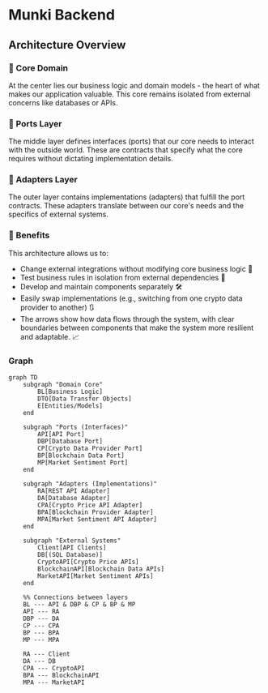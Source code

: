 # Munki Backend

## Architecture Overview

### 🧠 Core Domain
At the center lies our business logic and domain models - the heart of what makes our application valuable. This core remains isolated from external concerns like databases or APIs.

### 🔌 Ports Layer 
The middle layer defines interfaces (ports) that our core needs to interact with the outside world. These are contracts that specify what the core requires without dictating implementation details.

### 🌉 Adapters Layer 
The outer layer contains implementations (adapters) that fulfill the port contracts. These adapters translate between our core's needs and the specifics of external systems.

### 🎯 Benefits 
This architecture allows us to:
- Change external integrations without modifying core business logic 🔄
- Test business rules in isolation from external dependencies 🧪
- Develop and maintain components separately 🛠️
- Easily swap implementations (e.g., switching from one crypto data provider to another) 🔃
- The arrows show how data flows through the system, with clear boundaries between components that make the system more resilient and adaptable. 📈

### Graph

```mermaid
graph TD
    subgraph "Domain Core"
        BL[Business Logic]
        DTO[Data Transfer Objects]
        E[Entities/Models]
    end

    subgraph "Ports (Interfaces)"
        API[API Port]
        DBP[Database Port]
        CP[Crypto Data Provider Port]
        BP[Blockchain Data Port]
        MP[Market Sentiment Port]
    end

    subgraph "Adapters (Implementations)"
        RA[REST API Adapter]
        DA[Database Adapter]
        CPA[Crypto Price API Adapter]
        BPA[Blockchain Provider Adapter]
        MPA[Market Sentiment API Adapter]
    end

    subgraph "External Systems"
        Client[API Clients]
        DB[(SQL Database)]
        CryptoAPI[Crypto Price APIs]
        BlockchainAPI[Blockchain Data APIs]
        MarketAPI[Market Sentiment APIs]
    end

    %% Connections between layers
    BL --- API & DBP & CP & BP & MP
    API --- RA
    DBP --- DA
    CP --- CPA
    BP --- BPA
    MP --- MPA

    RA --- Client
    DA --- DB
    CPA --- CryptoAPI
    BPA --- BlockchainAPI
    MPA --- MarketAPI
